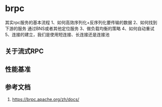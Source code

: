 # brpc
其实rpc服务的基本流程
1、如何高效序列化+反序列化要传输的数据
2、如何找到下游的服务
通过BNS或者其他定位服务
3、做负载均衡的策略
4、如何自动重试
5、连接的建立，我们是使用短连接、长连接还是连接池

## 关于流式RPC

## 性能基准

## 参考文档
1. <https://brpc.apache.org/zh/docs/>
